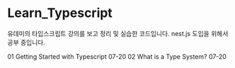 # Learn_Typescript

유데미의 타입스크립트 강의를 보고 정리 및 실습한 코드입니다.
nest.js 도입을 위해서 공부 중입니다.

01 Getting Started with Typescript 07-20
02 What is a Type System? 07-20
